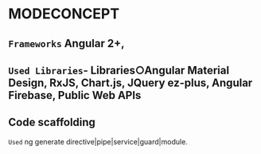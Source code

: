 # MODECONCEPT
## `Frameworks` Angular 2+,
## `Used Libraries`- Libraries○Angular Material Design, RxJS, Chart.js, JQuery ez-plus, Angular Firebase, Public Web APIs



## Code scaffolding
`Used` ng generate directive|pipe|service|guard|module.


